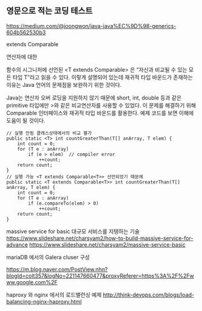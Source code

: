 ## 영문으로 적는 코딩 테스트

https://medium.com/@joongwon/java-java%EC%9D%98-generics-604b562530b3

extends Comparable

연산자에 대한 

함수의 시그니처에 선언된 <T extends Comparable<T>> 은 “자신과 비교될 수 있는 모든 타입 T”라고 읽을 수 있다. 이렇게 설명되어 있는데 재귀적 타입 바운드가 존재하는 이유는 Java 언어의 문제점을 보완하기 위한 것이다.

Java는 연산자 오버 로딩을 지원하지 않기 때문에 short, int, double 등과 같은 primitive 타입에만 >와 같은 비교연산자를 사용할 수 있었다. 이 문제를 해결하기 위해 Comparable 인터페이스와 재귀적 타입 바운드를 활용한다. 예제 코드를 보면 이해에 도움이 될 것이다.

```
// 실행 안됨 클래스상태에서의 비교 블가
public static <T> int countGreaterThan(T[] anArray, T elem) {
    int count = 0;
    for (T e : anArray)
        if (e > elem)  // compiler error
            ++count;
    return count;
}
// 실행 가능 <T extends Comparable<T>> 선언되었기 때문에 
public static <T extends Comparable<T>> int countGreaterThan(T[] anArray, T elem) {
    int count = 0;
    for (T e : anArray)
        if (e.compareTo(elem) > 0)
            ++count;
    return count;
}
```

massive service for basic 
대규모 서비스를 지탱하는 기술 
https://www.slideshare.net/charsyam2/how-to-build-massive-service-for-advance
https://www.slideshare.net/charsyam2/massive-service-basic

mariaDB 에서의 Galera cluser 구성 

https://m.blog.naver.com/PostView.nhn?blogId=colt357&logNo=221147660477&proxyReferer=https%3A%2F%2Fwww.google.com%2F

haproxy 와 nginx 에서의 로드밸런싱 예제
http://think-devops.com/blogs/load-balancing-nginx-haproxy.html


